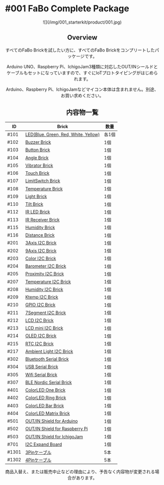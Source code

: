 # #001 FaBo Complete Package

<center>
![](/img/001_starterkit/product/001.jpg)
<!--COLORME-->

## Overview
すべてのFaBo Brickを試したい方に、すべてのFaBo Brickをコンプリートしたパッケージです。

Arduino UNO、Raspberry Pi、IchigoJam3種類に対応したOUT/INシールドとケーブルもセットになっていますので、すぐにIoTプロトタイピングがはじめられます。

Arduino、Raspberry Pi、IchigoJamなどマイコン本体は含まれません。別途、お買い求めください。

## 内容物一覧

|ID|Brick|数量|
|--|--|--|
|#101|[LED(Blue, Green, Red, White, Yellow)](http://fabo.io/101_A.html)|各1個|
|#102|[Buzzer Brick](http://fabo.io/102.html)|1個|
|#103|[Button Brick](http://fabo.io/103.html)|1個|
|#104|[Angle Brick](http://fabo.io/104.html)|1個|
|#105|[Vibrator Brick](http://fabo.io/105.html)|1個|
|#106|[Touch Brick](http://fabo.io/106.html)|1個|
|#107|[LimitSwitch Brick](http://fabo.io/107.html)|1個|
|#108|[Temperature Brick](http://fabo.io/108.html)|1個|
|#109|[Light Brick](http://fabo.io/109.html)|1個|
|#110|[Tilt Brick](http://fabo.io/110.html)|1個|
|#112|[IR LED Brick](http://fabo.io/112.html)|1個|
|#113|[IR Receiver Brick](http://fabo.io/113.html)|1個|
|#115|[Humidity Brick](http://fabo.io/115.html)|1個|
|#116|[Distance Brick](http://fabo.io/116.html)|1個|
|#201|[3Axis I2C Brick](http://fabo.io/201.html)|1個|
|#202|[9Axis I2C Brick](http://fabo.io/202.html)|1個|
|#203|[Color I2C Brick](http://fabo.io/203.html)|1個|
|#204|[Barometer I2C Brick](http://fabo.io/204.html)|1個|
|#205|[Proximity I2C Brick](http://fabo.io/205.html)|1個|
|#207|[Temperature I2C Brick](http://fabo.io/207.html)|1個|
|#208|[Humidity I2C Brick](http://fabo.io/208.html)|1個|
|#209|[Ktemp I2C Brick](http://fabo.io/209.html)|1個|
|#210|[GPIO I2C Brick](http://fabo.io/210.html)|1個|
|#211|[7Segment I2C Brick](http://fabo.io/211.html)|1個|
|#212|[LCD I2C Brick](http://fabo.io/212.html)|1個|
|#213|[LCD mini I2C Brick](http://fabo.io/213.html)|1個|
|#214|[OLED I2C Brick](http://fabo.io/214.html)|1個|
|#215|[RTC I2C Brick](http://fabo.io/215.html)|1個|
|#217|[Ambient Light I2C Brick](http://fabo.io/217.html)|1個|
|#302|[Bluetooth Serial Brick](http://fabo.io/302.html)|1個|
|#304|[USB Serial Brick](http://fabo.io/304.html)|1個|
|#305|[Wifi Serial Brick](http://fabo.io/305.html)|1個|
|#307|[BLE Nordic Serial Brick](http://fabo.io/307.html)|1個|
|#401|[ColorLED One Brick](http://fabo.io/401.html)|1個|
|#402|[ColorLED Ring Brick](http://fabo.io/402.html)|1個|
|#403|[ColorLED Bar Brick](http://fabo.io/403.html)|1個|
|#404|[ColorLED Matrix Brick](http://fabo.io/404.html)|1個|
|#501|[OUT/IN Shield for Arduino](http://fabo.io/501.html)|1個|
|#502|[OUT/IN Shield for Raspberry Pi](http://fabo.io/502.html)|1個|
|#503|[OUT/IN Shield for IchigoJam](http://fabo.io/503.html)|1個|
|#701|[I2C Expand Board](http://fabo.io/701.html)|1個|
|#1301|[3Pinケーブル](http://fabo.io/1301.html)|5本|
|#1302|[4Pinケーブル](http://fabo.io/1302.html)|5本|

商品入替え、または販売中止などの理由により、予告なく内容物が変更される場合があります。
